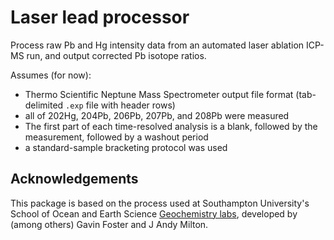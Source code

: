 # Laser lead processor

Process raw Pb and Hg intensity data from an automated laser ablation ICP-MS run, and output corrected Pb isotope ratios.

Assumes (for now):

- Thermo Scientific Neptune Mass Spectrometer output file format (tab-delimited `.exp` file with header rows)
- all of 202Hg, 204Pb, 206Pb, 207Pb, and 208Pb were measured
- The first part of each time-resolved analysis is a blank, followed by the measurement, followed by a washout period
- a standard-sample bracketing protocol was used

## Acknowledgements

This package is based on the process used at Southampton University's School of Ocean and Earth Science [Geochemistry labs](https://www.southampton.ac.uk/oes/research/themes/geochemistry/instruments_and_labs.page), developed by (among others) Gavin Foster and J Andy Milton.
